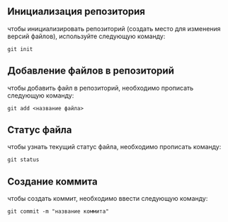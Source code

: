 ## Инициализация репозитория

чтобы инициализировать репозиторий (создать место для изменения версий файлов),
используйте следующую команду: 

```
git init
```
## Добавление файлов в репозиторий

чтобы добавить файл в репозиторий, необходимо прописать следующую команду:
```
git add <название файла>
```
## Статус файла

чтобы узнать текущий статус файла, необходимо прописать команду:
```
git status
```
## Создание коммита

чтобы создать коммит, необходимо ввести следующую команду:
```
git commit -m "название коммита"
```
